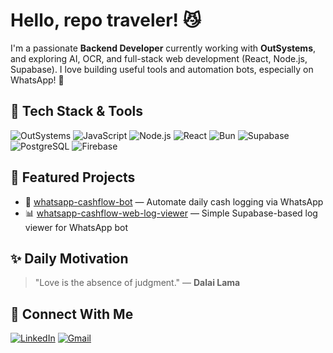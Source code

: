 # Hello, repo traveler! 😼

I'm a passionate **Backend Developer** currently working with **OutSystems**, and exploring AI, OCR, and full-stack web development (React, Node.js, Supabase). I love building useful tools and automation bots, especially on WhatsApp! 📱

## 🚀 Tech Stack & Tools

![OutSystems](https://img.shields.io/badge/OutSystems-E2231A?logo=outsystems&logoColor=white)
![JavaScript](https://img.shields.io/badge/JavaScript-F7DF1E?logo=javascript&logoColor=black)
![Node.js](https://img.shields.io/badge/Node.js-339933?logo=node.js&logoColor=white)
![React](https://img.shields.io/badge/React-20232A?logo=react&logoColor=61DAFB)
![Bun](https://img.shields.io/badge/Bun-000000?logo=bun&logoColor=white)
![Supabase](https://img.shields.io/badge/Supabase-3ECF8E?logo=supabase&logoColor=white)
![PostgreSQL](https://img.shields.io/badge/PostgreSQL-4169E1?logo=postgresql&logoColor=white)
![Firebase](https://img.shields.io/badge/Firebase-FFCA28?logo=firebase&logoColor=black)

## 📌 Featured Projects

- 💬 [whatsapp-cashflow-bot](https://github.com/fahroediin/whatsapp-cashflow-bot) — Automate daily cash logging via WhatsApp
- 📊 [whatsapp-cashflow-web-log-viewer](https://github.com/fahroediin/cashflow-web) — Simple Supabase-based log viewer for WhatsApp bot

## ✨ Daily Motivation

<!-- QUOTE-START -->
> "Love is the absence of judgment." — **Dalai Lama**
<!-- QUOTE-END -->

## 🔗 Connect With Me

[![LinkedIn](https://img.shields.io/badge/LinkedIn-blue?logo=linkedin&logoColor=white)](https://linkedin.com/in/fahroedin)
[![Gmail](https://img.shields.io/badge/Gmail-D14836?logo=gmail&logoColor=white)](mailto:fahroediin@gmail.com)
